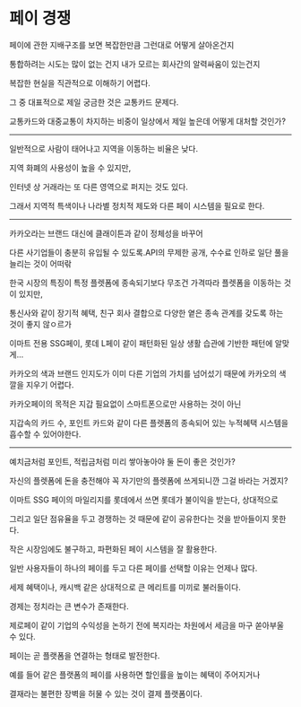 # 페이 경쟁

페이에 관한 지배구조를 보면 복잡한만큼 그런대로 어떻게 살아온건지

통합하려는 시도는 많이 없는 건지 내가 모르는 회사간의 알력싸움이 있는건지

복잡한 현실을 직관적으로 이해하기 어렵다.

그 중 대표적으로 제일 궁금한 것은 교통카드 문제다.

교통카드와 대중교통이 차지하는 비중이 일상에서 제일 높은데 어떻게 대처할 것인가?

-----

일반적으로 사람이 태어나고 지역을 이동하는 비율은 낮다.

지역 화폐의 사용성이 높을 수 있지만,

인터넷 상 거래라는 또 다른 영역으로 퍼지는 것도 있다.

그래서 지역적 특색이나 나라별 정치적 제도와 다른 페이 시스템을 필요로 한다.



----

카카오라는 브랜드 대신에 클래이튼과 같이 정체성을 바꾸어

다른 사기업들이 충분히 유입될 수 있도록.API의 무제한 공개, 수수료 인하로 일단 풀을 늘리는 것이 어떠띾

한국 시장의 특징이 특정 플렛폼에 종속되기보다 무조건 가격따라 플렛폼을 이동하는 것이 있지만,

통신사와 같이 장기적 혜택, 친구 회사 결합으로 다양한 옅은 종속 관계를 갖도록 하는 것이 좋지 않ㅇ르가

이마트 전용 SSG페이, 롯데 L페이 같이 패턴화된 일상 생활 습관에 기반한 패턴에 알맞게...

카카오의 색과 브랜드 인지도가 이미 다른 기업의 가치를 넘어섰기 때문에 카카오의 색깔을 지우기 어렵다.

카카오페이의 목적은 지갑 필요없이 스마트폰으로만 사용하는 것이 아닌

지갑속의 카드 수, 포인트 카드와 같이 다른 플렛폼의 종속되어 있는 누적혜택 시스템을 흡수할 수 있어야한다.

----

예치금처럼 포인트, 적립금처럼 미리 쌓아놓아야 둘 돈이 좋은 것인가?

자신의 플렛폼에 돈을 충전해야 꼭 자기만의 플렛폼에 쓰게되니깐 그걸 바라는 거겠지?

이마트 SSG 페이의 마일리지를 롯데에서 쓰면 롯데가 불이익을 받는다, 상대적으로

그리고 일단 점유율을 두고 경쟁하는 것 때문에 같이 공유한다는 것을 받아들이지 못한다.

작은 시장임에도 불구하고, 파편화된 페이 시스템을 잘 활용한다.

일반 사용자들이 하나의 페이를 두고 다른 페이를 선택할 이유는 언제나 많다.

세제 혜택이나, 캐시백 같은 상대적으로 큰 메리트를 미끼로 불러들이다.

경제는 정치라는 큰 변수가 존재한다.

제로페이 같이 기업의 수익성을 논하기 전에 복지라는 차원에서 세금을 마구 쏟아부울 수 있다.

페이는 곧 플랫폼을 연결하는 형태로 발전한다.

예를 들어 같은 플랫폼의 페이를 사용하면 할인률을 높이는 혜택이 주어지거나

결재라는 불편한 장벽을 허물 수 있는 것이 결제 플랫폼이다.